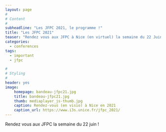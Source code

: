 ```yaml
---
layout: page
#
# Content
#
subheadline: "Les JFPC 2021, le programme !"
title: "Les JFPC 2021"
teaser: "Rendez vous aux JFPC à Nice (en virtuel) la semaine du 22 Juin 2021"
categories:
  - conferences
tags:
  - important
  - jfpc

#
# Styling
#
header: yes
image:
    homepage: bandeau-jfpc21.jpg
    title: bandeau-jfpc21.jpg
    thumb: mediaplayer_js-thumb.jpg
    caption: Rendez-vous (en visio) à Nice en 2021 
    caption_url: https://www.i3s.unice.fr/jfpc_2021/
---
```


Rendez vous aux JFPC la semaine du 22 juin !